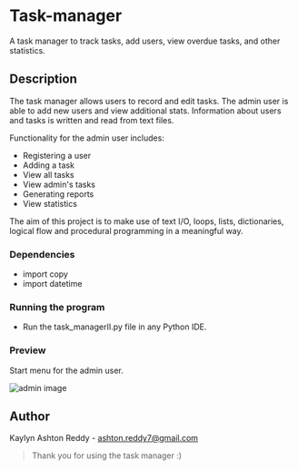 # Task-manager

A task manager to track tasks, add users, view overdue tasks, and other statistics.

## Description

The task manager allows users to record and edit tasks. The admin user is able to add new users and view additional stats.
Information about users and tasks is written and read from text files.

Functionality for the admin user includes:
  * Registering a user
  * Adding a task
  * View all tasks
  * View admin's tasks
  * Generating reports
  * View statistics

The aim of this project is to make use of text I/O, loops, lists, dictionaries, logical flow and procedural programming in a meaningful way.

### Dependencies

* import copy
* import datetime

### Running the program

* Run the task_managerII.py file in any Python IDE.

### Preview
Start menu for the admin user.

![admin image](https://user-images.githubusercontent.com/102606725/187215410-589269c4-8c68-478f-9788-7f760a93e183.png)

## Author

Kaylyn Ashton Reddy - ashton.reddy7@gmail.com

> Thank you for using the task manager :)
